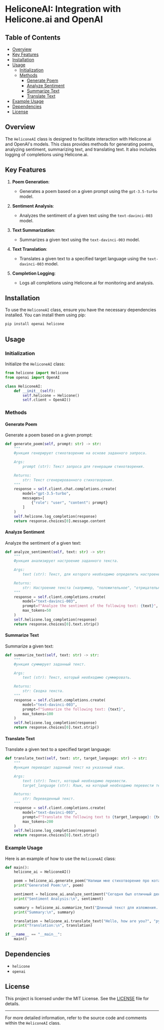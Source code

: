 # HeliconeAI: Integration with Helicone.ai and OpenAI

## Table of Contents

- [Overview](#overview)
- [Key Features](#key-features)
- [Installation](#installation)
- [Usage](#usage)
    - [Initialization](#initialization)
    - [Methods](#methods)
        - [Generate Poem](#generate-poem)
        - [Analyze Sentiment](#analyze-sentiment)
        - [Summarize Text](#summarize-text)
        - [Translate Text](#translate-text)
- [Example Usage](#example-usage)
- [Dependencies](#dependencies)
- [License](#license)

## Overview

The `HeliconeAI` class is designed to facilitate interaction with Helicone.ai and OpenAI's models. This class provides methods for generating poems, analyzing sentiment, summarizing text, and translating text. It also includes logging of completions using Helicone.ai.

## Key Features

1. **Poem Generation**:
   - Generates a poem based on a given prompt using the `gpt-3.5-turbo` model.

2. **Sentiment Analysis**:
   - Analyzes the sentiment of a given text using the `text-davinci-003` model.

3. **Text Summarization**:
   - Summarizes a given text using the `text-davinci-003` model.

4. **Text Translation**:
   - Translates a given text to a specified target language using the `text-davinci-003` model.

5. **Completion Logging**:
   - Logs all completions using Helicone.ai for monitoring and analysis.

## Installation

To use the `HeliconeAI` class, ensure you have the necessary dependencies installed. You can install them using pip:

```bash
pip install openai helicone
```

## Usage

### Initialization

Initialize the `HeliconeAI` class:

```python
from helicone import Helicone
from openai import OpenAI

class HeliconeAI:
    def __init__(self):
        self.helicone = Helicone()
        self.client = OpenAI()
```

### Methods

#### Generate Poem

Generate a poem based on a given prompt:

```python
def generate_poem(self, prompt: str) -> str:
    """
    Функция генерирует стихотворение на основе заданного запроса.

    Args:
        prompt (str): Текст запроса для генерации стихотворения.

    Returns:
        str: Текст сгенерированного стихотворения.
    """
    response = self.client.chat.completions.create(
        model="gpt-3.5-turbo",
        messages=[
            {"role": "user", "content": prompt}
        ]
    )
    self.helicone.log_completion(response)
    return response.choices[0].message.content
```

#### Analyze Sentiment

Analyze the sentiment of a given text:

```python
def analyze_sentiment(self, text: str) -> str:
    """
    Функция анализирует настроение заданного текста.

    Args:
        text (str): Текст, для которого необходимо определить настроение.

    Returns:
        str: Настроение текста (например, "положительное", "отрицательное", "нейтральное").
    """
    response = self.client.completions.create(
        model="text-davinci-003",
        prompt=f"Analyze the sentiment of the following text: {text}",
        max_tokens=50
    )
    self.helicone.log_completion(response)
    return response.choices[0].text.strip()
```

#### Summarize Text

Summarize a given text:

```python
def summarize_text(self, text: str) -> str:
    """
    Функция суммирует заданный текст.

    Args:
        text (str): Текст, который необходимо суммировать.

    Returns:
        str: Сводка текста.
    """
    response = self.client.completions.create(
        model="text-davinci-003",
        prompt=f"Summarize the following text: {text}",
        max_tokens=100
    )
    self.helicone.log_completion(response)
    return response.choices[0].text.strip()
```

#### Translate Text

Translate a given text to a specified target language:

```python
def translate_text(self, text: str, target_language: str) -> str:
    """
    Функция переводит заданный текст на указанный язык.

    Args:
        text (str): Текст, который необходимо перевести.
        target_language (str): Язык, на который необходимо перевести текст.

    Returns:
        str: Переведенный текст.
    """
    response = self.client.completions.create(
        model="text-davinci-003",
        prompt=f"Translate the following text to {target_language}: {text}",
        max_tokens=200
    )
    self.helicone.log_completion(response)
    return response.choices[0].text.strip()
```

### Example Usage

Here is an example of how to use the `HeliconeAI` class:

```python
def main():
    helicone_ai = HeliconeAI()

    poem = helicone_ai.generate_poem("Напиши мне стихотворение про кота.")
    print("Generated Poem:\n", poem)

    sentiment = helicone_ai.analyze_sentiment("Сегодня был отличный день!")
    print("Sentiment Analysis:\n", sentiment)

    summary = helicone_ai.summarize_text("Длинный текст для изложения...")
    print("Summary:\n", summary)

    translation = helicone_ai.translate_text("Hello, how are you?", "русский")
    print("Translation:\n", translation)

if __name__ == "__main__":
    main()
```

## Dependencies

- `helicone`
- `openai`

## License

This project is licensed under the MIT License. See the [LICENSE](LICENSE) file for details.

---

For more detailed information, refer to the source code and comments within the `HeliconeAI` class.